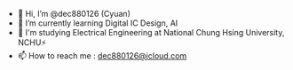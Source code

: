 - 👋 Hi, I’m @dec880126 (Cyuan)
- 🌱 I’m currently learning Digital IC Design, AI
- 🏫 I'm studying Electrical Engineering at National Chung Hsing University, NCHU⚡️
- 📫 How to reach me : <dec880126@icloud.com>

<!---
dec880126/dec880126 is a ✨ special ✨ repository because its `README.md` (this file) appears on your GitHub profile.
You can click the Preview link to take a look at your changes.
--->

